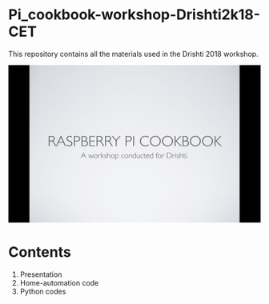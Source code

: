 # Pi_cookbook-workshop-Drishti2k18-CET
This repository contains all the materials used in the Drishti 2018 workshop.

![Introduction](docs/intro.png)

# Contents

1. Presentation
2. Home-automation code
3. Python codes